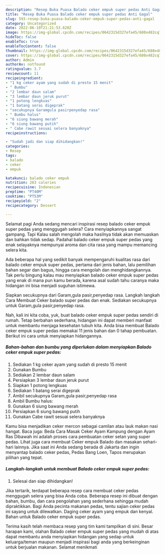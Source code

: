 ```yaml
---
description: "Resep Buka Puasa Balado ceker empuk super pedas Anti Gagal"
title: "Resep Buka Puasa Balado ceker empuk super pedas Anti Gagal"
slug: 593-resep-buka-puasa-balado-ceker-empuk-super-pedas-anti-gagal
category: Uncategorized
date: 2022-06-10T21:21:53.620Z
image: https://img-global.cpcdn.com/recipes/0642315d327efa45/680x482cq70/balado-ceker-empuk-super-pedas-foto-resep-utama.jpg
hideToc: false
enableToc: true
enableTocContent: false
thumbnail: https://img-global.cpcdn.com/recipes/0642315d327efa45/680x482cq70/balado-ceker-empuk-super-pedas-foto-resep-utama.jpg
cover: https://img-global.cpcdn.com/recipes/0642315d327efa45/680x482cq70/balado-ceker-empuk-super-pedas-foto-resep-utama.jpg
author: Admin
authorAv: notfound
ratingvalue: 3.7
reviewcount: 11
recipeingredient:
- "1 kg ceker ayam yang sudah di presto 15 menit"
- " Bumbu"
- "2 lembar daun salam"
- "3 lembar daun jeruk purut"
- "1 potong lengkuas"
- "1 batang serai digeprak"
- "secukupnya Garamgula pasirpenyedap rasa"
- " Bumbu halus"
- "6 siung bawang merah"
- "6 siung bawang putih"
- " Cabe rawit sesuai selera banyaknya"
recipeinstructions:

- "Sudah jadi dan siap dihidangkan!"
categories:
- Resep
tags:
- balado
- ceker
- empuk

katakunci: balado ceker empuk 
nutrition: 263 calories
recipecuisine: Indonesian
preptime: "PT40M"
cooktime: "PT53M"
recipeyield: "2"
recipecategory: Dessert

---
```



Selamat pagi Anda sedang mencari inspirasi resep balado ceker empuk super pedas yang menggugah selera? Cara menyiapkannya sangat gampang. Tapi Kalau salah mengolah maka hasilnya tidak akan memuaskan dan bahkan tidak sedap. Padahal balado ceker empuk super pedas yang enak selayaknya mempunyai aroma dan cita rasa yang mampu memancing selera kita.


Ada beberapa hal yang sedikit banyak mempengaruhi kualitas rasa dari balado ceker empuk super pedas, pertama dari jenis bahan, lalu pemilihan bahan segar dan bagus, hingga cara mengolah dan menghidangkannya. Tak perlu bingung kalau mau menyiapkan balado ceker empuk super pedas yang enak di mana pun kamu berada, karena asal sudah tahu caranya maka hidangan ini bisa menjadi suguhan istimewa.

Siapkan secukupnya dari Garam,gula pasir,penyedap rasa. Langkah langkah Cara Membuat Ceker balado super pedas dan enak. Sediakan secukupnya untuk Garam,gula pasir,penyedap rasa.


Nah, kali ini kita coba, yuk, buat balado ceker empuk super pedas sendiri di rumah. Tetap berbahan sederhana, hidangan ini dapat memberi manfaat untuk membantu menjaga kesehatan tubuh kita. Anda bisa membuat Balado ceker empuk super pedas memakai 11 jenis bahan dan 0 tahap pembuatan. Berikut ini cara untuk menyiapkan hidangannya.

<!--inarticleads1-->

##### Bahan-bahan dan bumbu yang diperlukan dalam menyiapkan Balado ceker empuk super pedas:

1. Sediakan 1 kg ceker ayam yang sudah di presto 15 menit
1. Gunakan  Bumbu
1. Sediakan 2 lembar daun salam
1. Persiapkan 3 lembar daun jeruk purut
1. Siapkan 1 potong lengkuas
1. Sediakan 1 batang serai digeprak
1. Ambil secukupnya Garam,gula pasir,penyedap rasa
1. Ambil  Bumbu halus:
1. Gunakan 6 siung bawang merah
1. Persiapkan 6 siung bawang putih
1. Gunakan  Cabe rawit sesuai selera banyaknya


Kamu bisa menjadikan ceker mercon sebagai camilan atau lauk makan nasi hangat. Baca juga: Beda Cara Masak Ceker Ayam Kampung dengan Ayam Ras Dibawah ini adalah proses cara pembuatan ceker setan yang super pedas. Lihat juga cara membuat Ceker empuk Balado dan masakan sehari-hari lainnya. Jika saat ini Anda sedang berada di Jakarta dan ingin menyantap balado ceker pedas, Pedas Bang Loen, Tapos merupakan pilihan yang tepat. 

<!--inarticleads2-->

##### Langkah-langkah untuk membuat Balado ceker empuk super pedas:


1. Selesai dan siap dihidangkan!

Jika tertarik, terdapat beberapa resep cara membuat ceker pedas menggugah selera yang bisa Anda coba. Beberapa resep ini dibuat dengan bahan, bumbu, dan cara pengolahan yang sederhana sehingga mudah dipraktikkan. Bagi Anda pecinta makanan pedas, tentu sajian ceker pedas ini sayang untuk dilewatkan. Daging ceker ayam yang empuk dan kenyal. Bahan untuk Balado ceker empuk super pedas. 

Terima kasih telah membaca resep yang tim kami tampilkan di sini. Besar harapan kami, olahan Balado ceker empuk super pedas yang mudah di atas dapat membantu anda menyiapkan hidangan yang sedap untuk keluarga/teman maupun menjadi inspirasi bagi anda yang berkeinginan untuk berjualan makanan. Selamat menikmati
